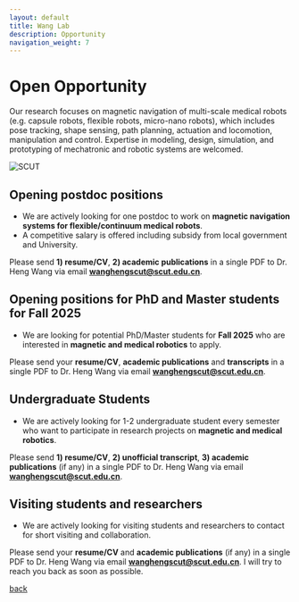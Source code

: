 ```yaml
---
layout: default
title: Wang Lab
description: Opportunity
navigation_weight: 7
---
```


# Open Opportunity
​Our research focuses on magnetic navigation of multi-scale medical robots (e.g. capsule robots, flexible robots, micro-nano robots), which includes pose tracking, shape sensing, path planning, actuation and locomotion, manipulation and control. Expertise in modeling, design, simulation, and prototyping of mechatronic and robotic systems are welcomed.

![SCUT](SCUT.png) 


## Opening postdoc positions
* We are actively looking for one postdoc to work on **magnetic navigation systems for flexible/continuum medical robots**.
* A competitive salary is offered including subsidy from local government and University.

Please send **1) resume/CV**, **2) academic publications** in a single PDF to Dr. Heng Wang via email **wanghengscut@scut.edu.cn**.

## Opening positions for PhD and Master students for Fall 2025
* We are looking for potential PhD/Master students for **Fall 2025** who are interested in **magnetic and medical robotics** to apply. 

Please send your **resume/CV**, **academic publications** and **transcripts** in a single PDF to Dr. Heng Wang via email **wanghengscut@scut.edu.cn**.  

## Undergraduate Students
* We are actively looking for 1-2 undergraduate student every semester who want to participate in research projects on **magnetic and medical robotics**.

Please send **1) resume/CV**, **2) unofficial transcript**, **3) academic publications** (if any) in a single PDF to Dr. Heng Wang via email **wanghengscut@scut.edu.cn**. 


## Visiting students and researchers
* We are actively looking for visiting students and researchers to contact for short visiting and collaboration.

Please send your **resume/CV** and **academic publications** (if any) in a single PDF to Dr. Heng Wang via email **wanghengscut@scut.edu.cn**. I will try to reach you back as soon as possible.

[back](./)
